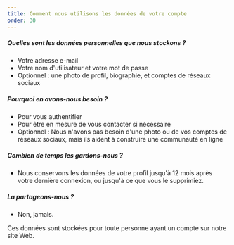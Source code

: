 ```yaml
---
title: Comment nous utilisons les données de votre compte
order: 30
---
```


##### Quelles sont les données personnelles que nous stockons ?

-   Votre adresse e-mail
-   Votre nom d'utilisateur et votre mot de passe
-   Optionnel : une photo de profil, biographie, et comptes de réseaux sociaux

##### Pourquoi en avons-nous besoin ?

-   Pour vous authentifier
-   Pour être en mesure de vous contacter si nécessaire
-   Optionnel : Nous n'avons pas besoin d'une photo ou de vos comptes de réseaux sociaux, mais ils aident à construire une communauté en ligne

##### Combien de temps les gardons-nous ?

-   Nous conservons les données de votre profil jusqu'à 12 mois après votre dernière connexion, ou jusqu'à ce que vous le supprimiez.

##### La partageons-nous ?

-   Non, jamais.

<Note>
Ces données sont stockées pour toute personne ayant un compte sur notre site Web.
</Note>
